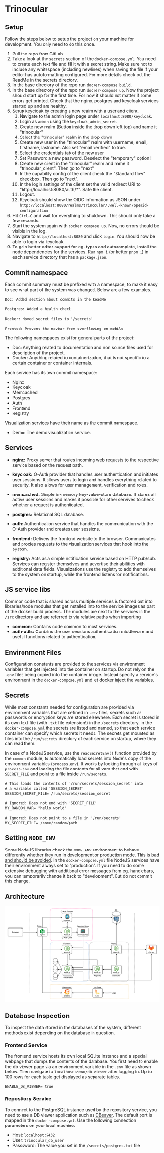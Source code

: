 
# Trinocular

## Setup
Follow the steps below to setup the project on your machine for development.
You only need to do this once.

1. Pull the repo from GitLab
2. Take a look at the `secrets` section of the `docker-compose.yml`. You need to create each text file
   and fill it with a secret string. Make sure not to include any whitespace (including newlines) when
   saving the file if your editor has autoformatting configured. For more details check out the ReadMe
   in the secrets directory.
3. In the base directory of the repo run `docker-compose build`.
4. In the base directory of the repo run `docker-compose up`. Now the project should start up for the 
   first time. For now it should not matter if some errors get printed. Check that the nginx, postgres
   and keycloak services started up and are healthy.
5. Setup keycloak by creating a new realm with a user and client.
   1. Navigate to the admin login page under `localhost:8080/keycloak`.
   2. Login as `admin` using the `keycloak_admin_secret`.
   3. Create new realm (Button inside the drop down left top) and name it "trinocular"
   4. Select the "trinocular" realm in the drop down
   5. Create new user in the "trinocular" realm with username, email, firstname, lastname. Also set
      "email verified" to true.
   6. Select the credentials tab of the new user
   7.  Set Password a new password. Deselect the "temporary" option!
   8.  Create new client in the "trinocular" realm and name it "trinocular_client". Then go to "next".
   9.  In the capability config of the client check the "Standard flow" checkbox. Then go to "next".
   10. In the login settings of the client set the valid redirect URI to "http://localhost:8080/auth/*". Safe the client.
   11. Logout.
   12. Keycloak should show the OIDC information as JSON under `http://localhost:8080/realms/trinocular/.well-known/openid-configuration`
6.  Hit `Ctrl-C` and wait for everything to shutdown. This should only take a few seconds.
7.  Start the system again with `docker compose up`. Now, no errors should be visible in the log.
8.  Navigate to `http://localhost:8080` and click `login`. You should now be able to login via keycloak.
9.  To gain better editor support for eg. types and autocomplete, install the node dependencies for the
   services. Run `npm i` (or better `pnpm i`) in each service directory that has a `package.json`.

## Commit namespace
Each commit summary must be prefixed with a namespace, to make it easy
to see what part of the system was changed. Below are a few examples.

```
Doc: Added section about commits in the ReadMe

Postgres: Added a health check

Docker: Moved secret files to '/secrets'

Fronted: Prevent the navbar from overflowing on mobile
```

The following namespaces exist for general parts of the project:
- Doc: Anything related to documentation and non source files used for description of the project.
- Docker: Anything related to containerization, that is not specific to a certain container or container internals.

Each service has its own commit namespace:
- Nginx
- Keycloak
- Memcached
- Postgres
- Auth
- Frontend
- Registry

Visualization services have their name as the commit namespace.
- Demo: The demo visualization service.

## Services

- __nginx:__ Proxy server that routes incoming web requests to the respective service based on the
  request path.

- __keycloak:__ O-Auth provider that handles user authentication and initiates user sessions. It allows
  users to login and handles everything related to security. It also allows for user management, 
  verification and roles.

- __memcached:__ Simple in-memory key-value-store database. It stores all active user sessions and 
  makes it possible for other servives to check whether a request is authenticated.

- __postgres:__ Relational SQL database.

- __auth:__ Authentication service that handles the communication with the O-Auth provider and creates
  user sessions.

- __frontend:__ Delivers the frontend website to the browser. Communicates and proxies requests to the
  visualization services that hook into the system.

- __registry:__ Acts as a simple notification service based on HTTP pub/sub. Services can register 
  themselves and advertise their abilities with additional data fields. Visualizations use the registry
  to add themselves to the system on startup, while the frontend listens for notifications.

## JS service libs

Common code that is shared across multiple services is factored out into libraries/node modules that
get installed into to the service images as part of the docker build process. The modules are next to
the services in the `/src` directory and are referred to via relative paths when importing.

- __common:__ Contains code common to most services.
- __auth-utils:__ Contains the user sessions authentication middleware and useful functions related
  to authentication.

## Environment Files

Configuration constants are provided to the services via environment variables that get injected into
the container on startup. Do not rely on the `.env` files being copied into the container image.
Instead specify a service's environment in the `docker-compose.yml` and let docker inject the variables.

## Secrets

While most constants needed for configuration are provided via environment variables that are defined in
`.env` files, secrets such as passwords or encryption keys are stored elsewhere. Each secret is stored
in its own text file (with `.txt` file extension!) in the `/secrets` directory. In the `docker-compose.yml`
the secrets are listed and named, so that each service container can specify which secrets it needs.
The secrets get mounted as files into the `/run/secrets` directory of each service on startup, where
they can read them.

In case of a NodeJS service, use the `readSecretEnv()` function provided by the `common` module, to
automatically load secrets into Node's copy of the environment variables (`process.env`). It works
by looking through all keys of `process.env` and loading the file contents for all vars that end
with `SECRET_FILE` and point to a file inside `/run/secrets`.

```Shell
# This loads the contents of '/run/secrets/session_secret' into 
# a variable called 'SESSION_SECRET'
SESSION_SECRET_FILE= /run/secrets/session_secret

# Ignored: Does not end with 'SECRET_FILE'
MY_RANDOM_VAR= "hello world"

# Ignored: Does not point to a file in '/run/secrets'
MY_SECRET_FILE= /some/random/path
```


## Setting `NODE_ENV`

Some NodeJS libraries check the `NODE_ENV` environment to behave differently whether
they run in development or production mode. This is [bad and should be avoided][node_env].
In the `docker-compose.yml` file NodeJS services have their environment always set to
"production". If you need to do some extensive debugging with additional error messages from
eg. handlebars, you can temporarily change it back to "development". But do not commit
this change.


## Architecture

![Service Architecture](assets/architecture.svg)


## Database Inspection

To inspect the data stored in the databases of the system, different methods exist depending
on the database in question.

### Frontend Service

The frontend service hosts its own local SQLite instance and a special webpage that dumps the
contents of the database. You first need to enable the db viewer page via an environment variable
in the `.env` file as shown below. Then navigate to `localhost:8080/db-viewer` after logging in.
Up to 100 rows for each table get displayed as separate tables.

```Shell
ENABLE_DB_VIEWER= true
```

### Repository Service

To connect to the PostgreSQL instance used by the repository service, you need to use a DB viewer 
application such as [DBeaver][dbeaver]. The default port is mapped in the `docker-compose.yml`. Use
the following connection parameters on your local machine.

- Host: `localhost:5432`
- User: `trinocular_db_user`
- Passsword: The value you set in the `/secrets/postgres.txt` file



[node_env]: https://nodejs.org/en/learn/getting-started/nodejs-the-difference-between-development-and-production
[dbeaver]: https://dbeaver.io/



